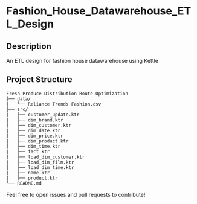 # Fashion_House_Datawarehouse_ETL_Design

## Description
An ETL design for fashion house datawarehouse using Kettle

## Project Structure
```
Fresh Produce Distribution Route Optimization
├── data/
|   └── Reliance Trends Fashion.csv
├── src/
|   ├── customer_update.ktr
|   ├── dim_brand.ktr
|   ├── dim_customer.ktr
|   ├── dim_date.ktr
|   ├── dim_price.ktr
|   ├── dim_product.ktr
|   ├── dim_time.ktr
|   ├── fact.ktr
|   ├── load_dim_customer.ktr
|   ├── load_dim_film.ktr
|   ├── load_dim_time.ktr
|   ├── name.ktr
|   ├── product.ktr
└── README.md
```

Feel free to open issues and pull requests to contribute!